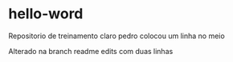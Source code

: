 # hello-word
Repositorio de treinamento claro
pedro colocou um linha no meio

Alterado na branch readme edits 
com duas linhas

